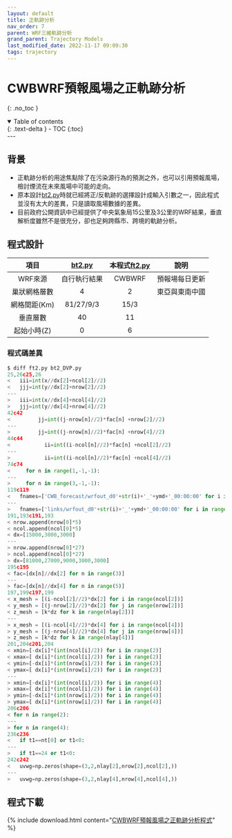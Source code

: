 ```yaml
---
layout: default
title: 正軌跡分析
nav_order: 7
parent: WRF三維軌跡分析
grand_parent: Trajectory Models
last_modified_date: 2022-11-17 09:09:30
tags: trajectory
---
```


# CWBWRF預報風場之正軌跡分析

{: .no_toc }

<details open markdown="block">
  <summary>
    Table of contents
  </summary>
  {: .text-delta }
- TOC
{:toc}
</details>
---

## 背景

- 正軌跡分析的用途焦點除了在污染源行為的預測之外，也可以引用預報風場，檢討煙流在未來風場中可能的走向。
- 原本設計[bt2.py][bt]時就已經將正/反軌跡的選擇設計成輸入引數之一，因此程式並沒有太大的差異，只是讀取風場數據的差異。
- 目前政府公開資訊中已經提供了中央氣象局15公里及3公里的WRF結果，垂直解析度雖然不是很充分，卻也足夠跨縣市、跨境的軌跡分析。 

## 程式設計

項目|[bt2.py][bt]|本程式[ft2.py][ft]|說明
:-:|:-:|:-:|-
WRF來源|自行執行結果|CWBWRF|預報場每日更新
巢狀網格層數|4|2|東亞與東南中國
網格間距(Km)|81/27/9/3|15/3|
垂直層數|40|11|
起始小時(Z)|0|6|

### 程式碼差異

```python
$ diff ft2.py bt2_DVP.py
25,26c25,26
<   iii=int(x//dx[2]+ncol[2]//2)
<   jjj=int(y//dx[2]+nrow[2]//2)
---
>   iii=int(x//dx[4]+ncol[4]//2)
>   jjj=int(y//dx[4]+nrow[4]//2)
42c42
<         jj=int((j-nrow[n]//2)*fac[n] +nrow[2]//2)
---
>         jj=int((j-nrow[n]//2)*fac[n] +nrow[4]//2)
44c44
<           ii=int((i-ncol[n]//2)*fac[n] +ncol[2]//2)
---
>           ii=int((i-ncol[n]//2)*fac[n] +ncol[4]//2)
74c74
<     for n in range(1,-1,-1):
---
>     for n in range(3,-1,-1):
119c119
<   fnames=['CWB_forecast/wrfout_d0'+str(i)+'_'+ymd+'_00:00:00' for i in [1,3]]
---
>   fnames=['links/wrfout_d0'+str(i)+'_'+ymd+'_00:00:00' for i in range(1,5)]
191,193c191,193
< nrow.append(nrow[0]*5)
< ncol.append(ncol[0]*5)
< dx=[15000,3000,3000]
---
> nrow.append(nrow[0]*27)
> ncol.append(ncol[0]*27)
> dx=[81000,27000,9000,3000,3000]
195c195
< fac=[dx[n]//dx[2] for n in range(3)]
---
> fac=[dx[n]//dx[4] for n in range(5)]
197,199c197,199
< x_mesh = [(i-ncol[2]//2)*dx[2] for i in range(ncol[2])]
< y_mesh = [(j-nrow[2]//2)*dx[2] for j in range(nrow[2])]
< z_mesh = [k*dz for k in range(nlay[2])]
---
> x_mesh = [(i-ncol[4]//2)*dx[4] for i in range(ncol[4])]
> y_mesh = [(j-nrow[4]//2)*dx[4] for j in range(nrow[4])]
> z_mesh = [k*dz for k in range(nlay[4])]
201,204c201,204
< xmin=[-dx[i]*(int(ncol[i]/2)) for i in range(2)]
< xmax=[ dx[i]*(int(ncol[i]/2)) for i in range(2)]
< ymin=[-dx[i]*(int(nrow[i]/2)) for i in range(2)]
< ymax=[ dx[i]*(int(nrow[i]/2)) for i in range(2)]
---
> xmin=[-dx[i]*(int(ncol[i]/2)) for i in range(4)]
> xmax=[ dx[i]*(int(ncol[i]/2)) for i in range(4)]
> ymin=[-dx[i]*(int(nrow[i]/2)) for i in range(4)]
> ymax=[ dx[i]*(int(nrow[i]/2)) for i in range(4)]
206c206
< for n in range(2):
---
> for n in range(4):
236c236
<   if t1==nt[0] or t1<0:
---
>   if t1==24 or t1<0:
242c242
<   uvwg=np.zeros(shape=(3,2,nlay[2],nrow[2],ncol[2],))
---
>   uvwg=np.zeros(shape=(3,2,nlay[4],nrow[4],ncol[4],))
```

## 程式下載

{% include download.html content="[CWBWRF預報風場之正軌跡分析程式][ft]" %}

[bt]: <https://sinotec2.github.io/Focus-on-Air-Quality/TrajModels/btraj_WRFnests/bt2_DVP/> "三維反軌跡線之計算"
[ft]: <https://github.com/sinotec2/Focus-on-Air-Quality/blob/main/TrajModels/btraj_WRFnests/ft2.py> "CWBWRF預報風場之正軌跡分析程式"
